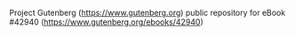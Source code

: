 Project Gutenberg (https://www.gutenberg.org) public repository for eBook #42940 (https://www.gutenberg.org/ebooks/42940)
